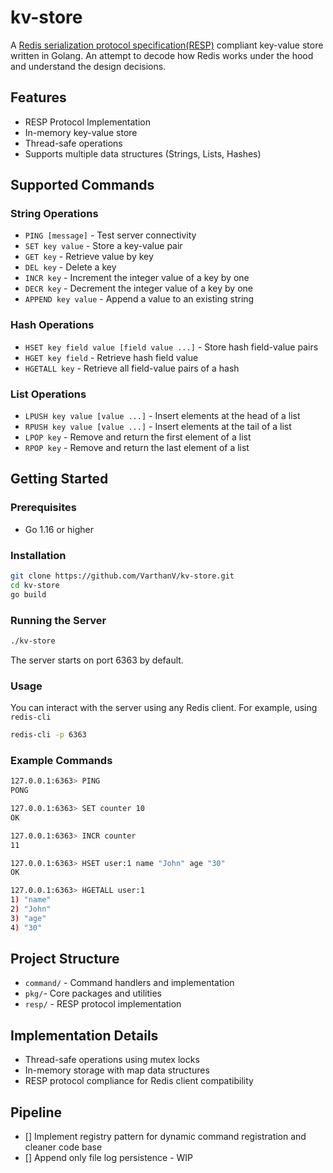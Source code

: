 # kv-store

A [Redis serialization protocol specification(RESP)](https://redis.io/docs/latest/develop/reference/protocol-spec/) compliant key-value store written in Golang. An attempt to decode how Redis works under the hood and understand the design decisions.

## Features

- RESP Protocol Implementation
- In-memory key-value store
- Thread-safe operations
- Supports multiple data structures (Strings, Lists, Hashes)

## Supported Commands

### String Operations
- `PING [message]` - Test server connectivity
- `SET key value` - Store a key-value pair
- `GET key` - Retrieve value by key
- `DEL key` - Delete a key
- `INCR key` - Increment the integer value of a key by one
- `DECR key` - Decrement the integer value of a key by one
- `APPEND key value` - Append a value to an existing string

### Hash Operations
- `HSET key field value [field value ...]` - Store hash field-value pairs
- `HGET key field` - Retrieve hash field value
- `HGETALL key` - Retrieve all field-value pairs of a hash

### List Operations
- `LPUSH key value [value ...]` - Insert elements at the head of a list
- `RPUSH key value [value ...]` - Insert elements at the tail of a list
- `LPOP key` - Remove and return the first element of a list
- `RPOP key` - Remove and return the last element of a list

## Getting Started

### Prerequisites

- Go 1.16 or higher

### Installation

```bash
git clone https://github.com/VarthanV/kv-store.git
cd kv-store
go build
```

### Running the Server
```bash
./kv-store
```
The server starts on port 6363 by default.


### Usage
You can interact with the server using any Redis client. For example, using ``redis-cli ``

```bash
redis-cli -p 6363
```
### Example Commands
```bash
127.0.0.1:6363> PING
PONG

127.0.0.1:6363> SET counter 10
OK

127.0.0.1:6363> INCR counter
11

127.0.0.1:6363> HSET user:1 name "John" age "30"
OK

127.0.0.1:6363> HGETALL user:1
1) "name"
2) "John"
3) "age"
4) "30"
```

## Project Structure
- ``command/`` - Command handlers and implementation
- ``pkg/``- Core packages and utilities
- ``resp/`` - RESP protocol implementation

## Implementation Details
- Thread-safe operations using mutex locks
- In-memory storage with map data structures
- RESP protocol compliance for Redis client compatibility

## Pipeline

- [] Implement registry pattern for dynamic command registration and cleaner code base
- [] Append only file log persistence - WIP